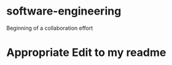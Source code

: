 # software-engineering
Beginning of a collaboration effort
<h1> Appropriate Edit to my readme </h1>
